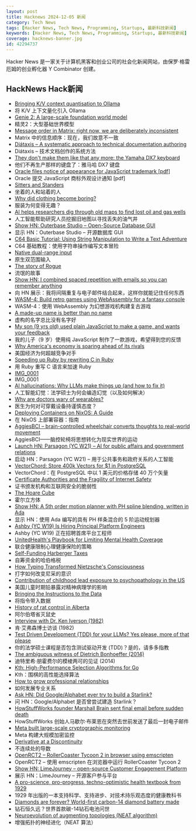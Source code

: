 ```yaml
---
layout: post
title: Hacknews 2024-12-05 新闻
category: Tech News
tags: [Hacker News, Tech News, Programming, Startups, 最新科技新闻]
keywords: [Hacker News, Tech News, Programming, Startups, 最新科技新闻]
coverage: hacknews-banner.jpg
id: 42294737
---
```


Hacker News 是一家关于计算机黑客和创业公司的社会化新闻网站，由保罗·格雷厄姆的创业孵化器 Y Combinator 创建。

## HackNews Hack新闻

- [Bringing K/V context quantisation to Ollama](https://smcleod.net/2024/12/bringing-k/v-context-quantisation-to-ollama/)
- 将 K/V 上下文量化引入 Ollama
- [Genie 2: A large-scale foundation world model](https://deepmind.google/discover/blog/genie-2-a-large-scale-foundation-world-model/)
- 精灵2：大型基础世界模型
- [Message order in Matrix: right now, we are deliberately inconsistent](https://artificialworlds.net/blog/2024/12/04/message-order-in-matrix/)
- Matrix 中的信息顺序：现在，我们故意不一致
- [Diátaxis – A systematic approach to technical documentation authoring](https://diataxis.fr/)
- Diátaxis – 技术文档创作的系统方法
- [They don't make them like that any more: the Yamaha DX7 keyboard](https://kevinboone.me/dx7.html)
- 他们不再生产那样的键盘了：雅马哈 DX7 键盘
- [Oracle files notice of appearance for JavaScript trademark [pdf]](https://deno.com/blog/deno-v-oracle/20241204-notice-of-appearance.pdf)
- Oracle 提交 JavaScript 商标外观设计通知 [pdf]
- [Sitters and Standers](https://pudding.cool/2024/11/sitters-standers/)
- 坐着的人和站着的人
- [Why did clothing become boring?](https://resobscura.substack.com/p/why-did-clothing-become-boring)
- 服装为何变得无趣？
- [AI helps researchers dig through old maps to find lost oil and gas wells](https://newscenter.lbl.gov/2024/12/04/ai-helps-researchers-dig-through-old-maps-to-find-lost-oil-and-gas-wells/)
- 人工智能帮助研究人员挖掘旧地图以寻找丢失的油气井
- [Show HN: Outerbase Studio – Open-Source Database GUI](https://github.com/outerbase/studio)
- 显示 HN：Outerbase Studio – 开源数据库 GUI
- [C64 Basic Tutorial: Using String Manipulation to Write a Text Adventure](https://retrogamecoders.com/strings-text-adventure/)
- C64 基础教程：使用字符串操作编写文本冒险
- [Native dual-range input](https://muffinman.io/blog/native-dual-range-input/)
- 原生双范围输入
- [The story of Rogue](https://spillhistorie.no/the-story-of-rogue/)
- 流氓的故事
- [Show HN: I combined spaced repetition with emails so you can remember anything](https://www.ginkgonotes.com/)
- 向 HN 展示：我将间隔重复与电子邮件结合起来，这样你就能记住任何东西
- [WASM-4: Build retro games using WebAssembly for a fantasy console](https://wasm4.org/)
- WASM-4：使用 WebAssembly 为幻想游戏机构建复古游戏
- [A made-up name is better than no name](https://mbuffett.com/posts/a-made-up-name)
- 虚构的名字总比没有名字好
- [My son (9 yrs old) used plain JavaScript to make a game, and wants your feedback](https://www.armaansahni.com/game/)
- 我的儿子（9 岁）使用纯 JavaScript 制作了一款游戏，希望得到您的反馈
- [Why America's economy is soaring ahead of its rivals](https://www.ft.com/content/1201f834-6407-4bb5-ac9d-18496ec2948b)
- 美国经济为何超越竞争对手
- [Speeding up Ruby by rewriting C in Ruby](https://jpcamara.com/2024/12/01/speeding-up-ruby.html)
- 用 Ruby 重写 C 语言来加速 Ruby
- [IMG_0001](https://walzr.com/IMG_0001/)
- IMG_0001
- [AI hallucinations: Why LLMs make things up (and how to fix it)](https://www.kapa.ai/blog/ai-hallucination)
- 人工智能幻觉：法学硕士为何会编造幻觉（以及如何解决）
- [Why are doctors wary of wearables?](https://www.bbc.com/news/articles/c79zpzdv4vno)
- 医生为何对可穿戴设备持谨慎态度？
- [Deploying Containers on NixOS: A Guide](https://bkiran.com/blog/deploying-containers-nixos)
- 在 NixOS 上部署容器：指南
- [AggiesBCI – brain-controlled wheelchair converts thoughts to real-world movement](https://yusiali.com/projects/AggiesBCI/)
- AggiesBCI——脑控轮椅将思想转化为现实世界的运动
- [Launch HN: Parsagon (YC W21) – AI for public affairs and government relations]()
- 启动 HN：Parsagon (YC W21) – 用于公共事务和政府关系的人工智能
- [VectorChord: Store 400k Vectors for $1 in PostgreSQL](https://blog.pgvecto.rs/vectorchord-store-400k-vectors-for-1-in-postgresql)
- VectorChord：在 PostgreSQL 中以 1 美元的价格存储 40 万个矢量
- [Certificate Authorities and the Fragility of Internet Safety](https://azeemba.com/posts/certificate-authorities-and-the-fragility-of-internet-safety.html)
- 证书颁发机构和互联网安全的脆弱性
- [The Hoare Cube](https://johnwickerson.wordpress.com/2024/12/04/the-hoare-cube/)
- 霍尔立方体
- [Show HN: A 5th order motion planner with PH spline blending, written in Ada](https://600f3559.prunt-docs.pages.dev/)
- 显示 HN：使用 Ada 编写的具有 PH 样条混合的 5 阶运动规划器
- [Ashby (YC W19) Is Hiring Principal Platform Engineers](https://www.ashbyhq.com/careers?utm_source=hn&ashby_jid=213c15c5-8e96-4fce-82da-dab268edc4c0)
- Ashby (YC W19) 正在招聘首席平台工程师
- [UnitedHealth's Playbook for Limiting Mental Health Coverage](https://www.propublica.org/article/unitedhealth-mental-health-care-denied-illegal-algorithm)
- 联合健康限制心理健康保险的策略
- [Self-Funding Harberger Taxes](https://gwern.net/harberger)
- 自筹资金的哈伯格税
- [How Typing Transformed Nietzsche's Consciousness](https://thereader.mitpress.mit.edu/how-typing-transformed-nietzsches-consciousness/)
- 打字如何改变尼采的意识
- [Contribution of childhood lead exposure to psychopathology in the US](https://acamh.onlinelibrary.wiley.com/doi/10.1111/jcpp.14072)
- 美国儿童时期铅暴露对精神病理学的影响
- [Bringing the Instructions to the Data](https://mattpo.pe/posts/sql-llvm/)
- 将指令带入数据
- [History of rat control in Alberta](https://www.alberta.ca/history-of-rat-control-in-alberta)
- 阿尔伯塔省灭鼠史
- [Interview with Dr. Ken Iverson (1982)](https://www.arraycast.com/episodes/episode92-iverson)
- 肯·艾弗森博士访谈 (1982)
- [Test Driven Development (TDD) for your LLMs? Yes please, more of that please](https://blog.helix.ml/p/building-reliable-genai-applications)
- 你的法学硕士课程是否包含测试驱动开发 (TDD)？是的，请多多指教
- [The ambiguous witness of Dietrich Bonhoeffer (2014)](https://newcriterion.com/article/the-ambiguous-witness-of-dietrich-bonhoeffer/)
- 迪特里希·朋霍费尔的模棱两可的见证 (2014)
- [Kth: High-Performance Selection Algorithms for Go](https://github.com/tsenart/kth)
- Kth：围棋的高性能选择算法
- [How to grow professional relationships](https://tej.as/blog/how-to-grow-professional-relationships-tjs-model)
- 如何发展专业关系
- [Ask HN: Did Google/Alphabet ever try to build a Starlink?]()
- 问 HN：Google/Alphabet 是否曾尝试建造 Starlink？
- [HowStuffWorks founder Marshall Brain sent final email before sudden death](https://arstechnica.com/ai/2024/12/web-pioneer-marshall-brain-dies-suddenly-at-63-amid-ethics-battle/)
- HowStuffWorks 创始人马歇尔·布莱恩在突然去世前发送了最后一封电子邮件
- [Meta built large-scale cryptographic monitoring](https://engineering.fb.com/2024/11/12/security/how-meta-built-large-scale-cryptographic-monitoring/)
- Meta 构建大规模加密监控
- [Derivative at a Discontinuity](https://alok.github.io/2024/09/28/discontinuous-derivative/)
- 不连续处的导数
- [OpenRCT2 – RollerCoaster Tycoon 2 in browser using emscripten](https://github.com/Mstrodl/ORCT2-web)
- OpenRCT2 – 使用 emscripten 在浏览器中运行 RollerCoaster Tycoon 2
- [Show HN: LimeJourney – open-source Customer Engagement Platform](https://www.limejourney.com)
- 展示 HN：LimeJourney – 开源客户参与平台
- [A pro-science, pro-progress, techno-optimistic health textbook from 1929](https://moreisdifferent.blog/p/a-pro-science-pro-progress-techno)
- 1929 年出版的一本支持科学、支持进步、对技术持乐观态度的健康教科书
- [Diamonds are forever? World-first carbon-14 diamond battery made](https://www.gov.uk/government/news/diamonds-are-forever-world-first-carbon-14-diamond-battery-made)
- 钻石恒久远？世界首款碳-14钻石电池问世
- [Neuroevolution of augmenting topologies (NEAT algorithm)](https://en.wikipedia.org/wiki/Neuroevolution_of_augmenting_topologies)
- 增强拓扑的神经进化（NEAT 算法）

